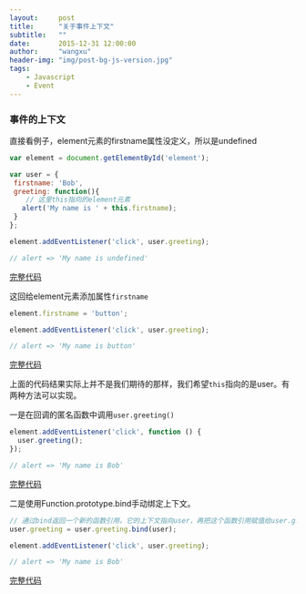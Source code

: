 ```yaml
---
layout:     post
title:      "关于事件上下文"
subtitle:   ""
date:       2015-12-31 12:00:00
author:     "wangxu"
header-img: "img/post-bg-js-version.jpg"
tags:
    - Javascript
    - Event
---
```


### 事件的上下文

直接看例子，element元素的firstname属性没定义，所以是undefined

```javascript
var element = document.getElementById('element');

var user = {
 firstname: 'Bob',
 greeting: function(){
    // 这里this指向的element元素
   alert('My name is ' + this.firstname);
 }
};

element.addEventListener('click', user.greeting);

// alert => 'My name is undefined'
```

[完整代码](http://jsbin.com/caguwu/edit?html,js,output)

这回给element元素添加属性`firstname`

```javascript
element.firstname = 'button';

element.addEventListener('click', user.greeting);

// alert => 'My name is button'
```

[完整代码](http://jsbin.com/vagome/edit?html,js,output)

上面的代码结果实际上并不是我们期待的那样，我们希望`this`指向的是user。有两种方法可以实现。

一是在回调的匿名函数中调用`user.greeting()`

```javascript
element.addEventListener('click', function () {
  user.greeting();
});

// alert => 'My name is Bob'
```

[完整代码](http://jsbin.com/qexaki/edit?html,js,output)

二是使用Function.prototype.bind手动绑定上下文。

```javascript
// 通过bind返回一个新的函数引用，它的上下文指向user，再把这个函数引用赋值给user.greeting。
user.greeting = user.greeting.bind(user);

element.addEventListener('click', user.greeting);

// alert => 'My name is Bob'
```

[完整代码](http://jsbin.com/bixucu/edit?html,js,output)
